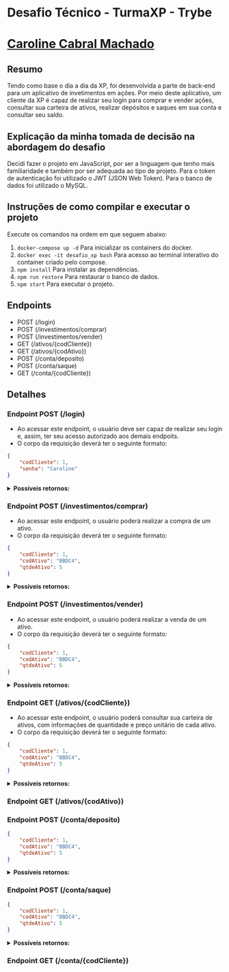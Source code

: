 # Desafio Técnico - TurmaXP - Trybe
# [Caroline Cabral Machado](https://www.linkedin.com/in/carolcabralm/)

## Resumo
Tendo como base o dia a dia da XP, foi desenvolvida a parte de back-end para um aplicativo de invetimentos em ações. Por meio deste aplicativo, um cliente da XP é capaz de realizar seu login para comprar e vender ações, consultar sua carteira de ativos, realizar depósitos e saques em sua conta e consultar seu saldo.

## Explicação da minha tomada de decisão na abordagem do desafio
Decidi fazer o projeto em JavaScript, por ser  a linguagem que tenho mais familiaridade e também por ser adequada ao tipo de projeto. Para o token de autenticação foi utilizado o JWT (JSON Web Token). Para o banco de dados foi utilizado o MySQL.

## Instruções de como compilar e executar o projeto
Execute os comandos na ordem em que seguem abaixo:

1. `docker-compose up -d`  Para inicializar os containers do docker.
2. `docker exec -it desafio_xp bash`  Para acesso ao terminal interativo do container criado pelo compose.
3. `npm install`  Para instalar as dependências.
4. `npm run restore`  Para restaurar o banco de dados.
5. `npm start`  Para executar o projeto.

## Endpoints

* POST (/login)
* POST (/investimentos/comprar)
* POST (/investimentos/vender)
* GET (/ativos/{codCliente})
* GET (/ativos/{codAtivo})
* POST (/conta/deposito)
* POST (/conta/saque)
* GET (/conta/{codCliente})

## Detalhes

### Endpoint POST (/login)


- Ao acessar este endpoint, o usuário deve ser capaz de realizar seu login e, assim, ter seu acesso autorizado aos demais endpoits.
- O corpo da requisição deverá ter o seguinte formato:
```json
{
    "codCliente": 1,
    "senha": "Caroline"
}
```
<details>
  <summary><strong>Possíveis retornos:</strong></summary>

  * **Caso o login seja realizado com sucesso, será retornado conforme abaixo. Obs. O token está sendo retornado apenas para que seja possível copiá-lo para passar como o parâmetro authorization no Header do Postman nos demais endpoints. Desta forma, o usuário logado terá autorização para requisitar somente suas próprias informações:**
    ```json
   {
   	 "message": "Login realizado com sucesso.",
    	"token": "eyJhbGciOiJIUzI1NiIsInR5cCI6IkpXVCJ9.eyJjb2RDbGllbnRlIjoxLCJzZW5oYSI6IkNhcm9saW5lIiwiaWF0IjoxNjU4NDM0NzA5LCJleHAiOjE2NTg0Nzc5MDl9.3F9UCKVD-5tS4KocG7bfoSWv2DwDUem2TKbld-ZA16s"
}
    ```

  * **Caso usuário ou senha estejam incorretos, será retornado:**
    ```json
    {
    	"message": "Usuário ou senha incorretos. Favor verificar seu dados."
    }

    ```

<br />
</details>

### Endpoint POST (/investimentos/comprar)

- Ao acessar este endpoint, o usuário poderá realizar a compra de um ativo.
- O corpo da requisição deverá ter o seguinte formato:
```json
{
    "codCliente": 1,
    "codAtivo": "BBDC4",
    "qtdeAtivo": 5
}
```
<details>
  <summary><strong>Possíveis retornos:</strong></summary>
  
  * **Caso o usuário da requisição não esteja logado, o retorno será:**
    ```json
    {
    	"message": "Usuário não logado."
    }
    ```
    
  * **Caso a sessão do usuário da requisição esteja expirada (após 12h do login), o retorno será:**
    ```json
    {
    	"message": "Sessão expirada. Realize login novamente para continuar."
    }
    ```

  * **Caso o usuário da requisição solicite informações de outro usuário, o retorno será:**
    ```json
    {
    	"message": "Acesso negado."
    }
    ```

  * **Caso o usuário tente comprar um ativo inexistente na base de ativos da XP, o retorno será:**
    ```json
    {
   	 "message": "Ativo não encontrado."
    }
    ```
 * **Caso o usuário tente comprar uma quantidade maior do ativo que a existente, o retorno será:**
    ```json
    {
   	 "message": "Quantidade de ativo disponível menor que a desejada."
    }
    ```

  * **Caso o usuário não tenha saldo suficiente para a compra da quantidade desejada do ativo, o retorno será:**
    ```json
    {
   	 "message": "Saldo insuficiente."
    }
    ```
    
  * **Caso a compra do ativo seja realizada com sucesso, o retorno será:**
    ```json
    {
   	 "message": "Ativo inserido com sucesso. Seu saldo atual é de ${saldo_atual}."
    }
    ```

<br />
</details>


### Endpoint POST (/investimentos/vender)

- Ao acessar este endpoint, o usuário poderá realizar a venda de um ativo.
- O corpo da requisição deverá ter o seguinte formato:
```json
{
    "codCliente": 1,
    "codAtivo": "BBDC4",
    "qtdeAtivo": 5
}
```
<details>
  <summary><strong>Possíveis retornos:</strong></summary>

  * **Caso o usuário da requisição não seja o mesmo usuário logado, o retorno será:**
    ```json
    {
   	  FALTA
    }
    ```

  * **Caso o usuário tente vender um ativo inexistente em sua carteira, o retorno será:**
    ```json
    {
   	 FALTA
    }
    ```
 * **Caso o usuário tente vender uma quantidade maior do ativo que a existente em sua carteira, o retorno será:**
    ```json
    {
   	 FALTA
    }
    ```

  * **QUE MAIS**
    ```json
    {
   	 FALTA
    }
    ```

<br />
</details>


### Endpoint GET (/ativos/{codCliente})

- Ao acessar este endpoint, o usuário poderá consultar sua carteira de ativos, com informações de quantidade e preço unitário de cada ativo.
- O corpo da requisição deverá ter o seguinte formato:
```json
{
    "codCliente": 1,
    "codAtivo": "BBDC4",
    "qtdeAtivo": 5
}
```
<details>
  <summary><strong>Possíveis retornos:</strong></summary>

  * **Caso o usuário da requisição não seja o mesmo usuário logado, o retorno será:**
    ```json
    {
   	  FALTA
    }
    ```

  * **QUE MAIS:**
    ```json
    {
   	 FALTA
    }
    ```
 * **QUE MAIS:**
    ```json
    {
   	 FALTA
    }
    ```

  * **QUE MAIS:**
    ```json
    {
   	 FALTA
    }
    ```

<br />
</details>

### Endpoint GET (/ativos/{codAtivo})


### Endpoint POST (/conta/deposito)
```json
{
    "codCliente": 1,
    "codAtivo": "BBDC4",
    "qtdeAtivo": 5
}
```
<details>
  <summary><strong>Possíveis retornos:</strong></summary>

  * **Caso o usuário da requisição não seja o mesmo usuário logado, o retorno será:**
    ```json
    {
   	  FALTA
    }
    ```

  * **QUE MAIS**
    ```json
    {
   	 FALTA
    }
    ```
 * **QUE MAIS:**
    ```json
    {
   	 FALTA
    }
    ```

  * **QUE MAIS:**
    ```json
    {
   	 FALTA
    }
    ```

<br />
</details>


### Endpoint POST (/conta/saque)
```json
{
    "codCliente": 1,
    "codAtivo": "BBDC4",
    "qtdeAtivo": 5
}
```
<details>
  <summary><strong>Possíveis retornos:</strong></summary>

  * **Caso o usuário da requisição não seja o mesmo usuário logado, o retorno será:**
    ```json
    {
   	  FALTA
    }
    ```

  * **QUE MAIS**
    ```json
    {
   	 FALTA
    }
    ```
 * **QUE MAIS:**
    ```json
    {
   	 FALTA
    }
    ```

  * **QUE MAIS:**
    ```json
    {
   	 FALTA
    }
    ```

<br />
</details>


### Endpoint GET (/conta/{codCliente})


